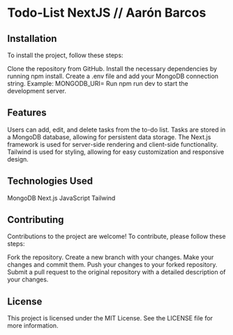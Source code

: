 # Todo-List NextJS // Aarón Barcos

## Installation

To install the project, follow these steps:

Clone the repository from GitHub.
Install the necessary dependencies by running npm install.
Create a .env file and add your MongoDB connection string. Example: MONGODB_URI=<your-mongodb-connection-string>
Run npm run dev to start the development server.

## Features

Users can add, edit, and delete tasks from the to-do list.
Tasks are stored in a MongoDB database, allowing for persistent data storage.
The Next.js framework is used for server-side rendering and client-side functionality.
Tailwind is used for styling, allowing for easy customization and responsive design.

## Technologies Used

MongoDB
Next.js
JavaScript
Tailwind

## Contributing

Contributions to the project are welcome! To contribute, please follow these steps:

Fork the repository.
Create a new branch with your changes.
Make your changes and commit them.
Push your changes to your forked repository.
Submit a pull request to the original repository with a detailed description of your changes.

## License

This project is licensed under the MIT License. See the LICENSE file for more information.
